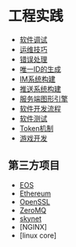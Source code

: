 # 工程实践

- [软件调试](debug.md)
- [运维技巧](dev_ops.md)
- [错误处理](error_resolve.md)
- [唯一ID的生成](id.md)
- [IM系统构建](im.md)
- [推送系统构建](push.md)
- [服务端图形引擎](server_graphic_engine.md)
- [软件开发流程](software_dev_flow.md)
- [软件测试](software_test.md)
- [Token机制](token.md)
- [游戏开发](GAME/README.md)



## 第三方项目

- [EOS](EOSIO/README.md)
- [Ethereum](ETH/README.md)
- [OpenSSL](OPENSSL/README.md)
- [ZeroMQ](ZEROMQ/README.md)
- [skynet](SKYNET/README.md)
- [NGINX]
- [linux core]
